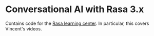# Conversational AI with Rasa 3.x

Contains code for the [Rasa learning center](https://learning.rasa.com/). In particular, this covers Vincent's videos. 
